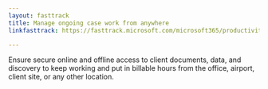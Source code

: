 ```yaml
---
layout: fasttrack
title: Manage ongoing case work from anywhere
linkfasttrack: https://fasttrack.microsoft.com/microsoft365/productivitylibrary/Manage-ongoing-case-work-from-anywhere 

---
```

Ensure secure online and offline access to client documents, data, and discovery to keep working and put in billable hours from the office, airport, client site, or any other location.